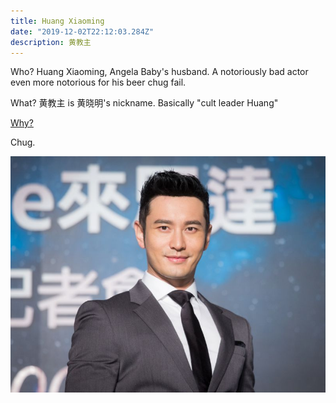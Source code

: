 ```yaml
---
title: Huang Xiaoming
date: "2019-12-02T22:12:03.284Z"
description: 黄教主 
---
```


Who? Huang Xiaoming, Angela Baby's husband. A notoriously bad actor even more notorious for his beer chug fail.

What? 黄教主 is 黄晓明's nickname. Basically "cult leader Huang" 

[Why?](https://www.bilibili.com/video/av65604674/)

Chug.

![WXM](./hxm.jpg)

